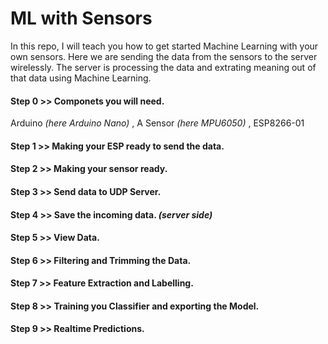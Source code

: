 # ML with Sensors
In this repo, I will teach you how to get started Machine Learning with your own sensors. Here we are sending the data from the sensors to the server wirelessly. The server is processing the data and extrating meaning out of that data using Machine Learning.
####  Step 0 >> Componets you will need.  
Arduino *(here Arduino Nano)* , A Sensor *(here MPU6050)* , ESP8266-01
####  Step 1 >> Making your ESP ready to send the data.  

####  Step 2 >> Making your sensor ready.  

####  Step 3 >> Send data to UDP Server.  

####  Step 4 >> Save the incoming data. *(server side)*  

####  Step 5 >> View Data.  

####  Step 6 >> Filtering and Trimming the Data.  

####  Step 7 >> Feature Extraction and Labelling.  

####  Step 8 >> Training you Classifier and exporting the Model.  

####  Step 9 >> Realtime Predictions.  

